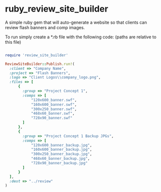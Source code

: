 ruby_review_site_builder
========================

A simple ruby gem that will auto-generate a website so that clients can review flash banners and comp images.

To run simply create a *.rb file with the following code:
(paths are relative to this file)

```ruby

require 'review_site_builder'

ReviewSiteBuilder::Publish.run!(
  :client => "Company Name",
  :project => "Flash Banners",
  :logo => "Client Logos\\company_logo.png",
  :files => [
	  {
		:group => "Project Concept 1",
		:comps => [
			"120x600_banner.swf",
			"160x600_banner.swf",
			"300x250_banner.swf",
			"468x60_banner.swf",
			"728x90_banner.swf"
		]
	  },
	  {
		:group => "Project Concept 1 Backup JPGs",
		:comps => [
			"120x600_banner_backup.jpg",
			"160x600_banner_backup.jpg",
			"300x250_banner_backup.jpg",
			"468x60_banner_backup.jpg",
			"728x90_banner_backup.jpg"
		]
	  }
  ],
  :dest => "../review"
)

```